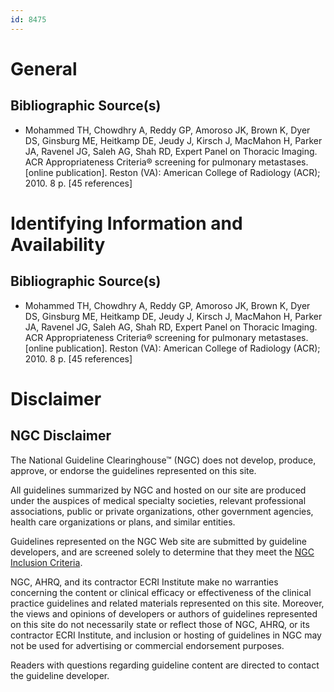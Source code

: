 ```yaml
---
id: 8475
---
```


# General

## Bibliographic Source(s)

- Mohammed TH, Chowdhry A, Reddy GP, Amoroso JK, Brown K, Dyer DS, Ginsburg ME, Heitkamp DE, Jeudy J, Kirsch J, MacMahon H, Parker JA, Ravenel JG, Saleh AG, Shah RD, Expert Panel on Thoracic Imaging. ACR Appropriateness Criteria® screening for pulmonary metastases. [online publication]. Reston (VA): American College of Radiology (ACR); 2010. 8 p. [45 references]

# Identifying Information and Availability

## Bibliographic Source(s)

- Mohammed TH, Chowdhry A, Reddy GP, Amoroso JK, Brown K, Dyer DS, Ginsburg ME, Heitkamp DE, Jeudy J, Kirsch J, MacMahon H, Parker JA, Ravenel JG, Saleh AG, Shah RD, Expert Panel on Thoracic Imaging. ACR Appropriateness Criteria® screening for pulmonary metastases. [online publication]. Reston (VA): American College of Radiology (ACR); 2010. 8 p. [45 references]

# Disclaimer

## NGC Disclaimer

The National Guideline Clearinghouse™ (NGC) does not develop, produce, approve, or endorse the guidelines represented on this site.

All guidelines summarized by NGC and hosted on our site are produced under the auspices of medical specialty societies, relevant professional associations, public or private organizations, other government agencies, health care organizations or plans, and similar entities.

Guidelines represented on the NGC Web site are submitted by guideline developers, and are screened solely to determine that they meet the [NGC Inclusion Criteria](/help-and-about/summaries/inclusion-criteria).

NGC, AHRQ, and its contractor ECRI Institute make no warranties concerning the content or clinical efficacy or effectiveness of the clinical practice guidelines and related materials represented on this site. Moreover, the views and opinions of developers or authors of guidelines represented on this site do not necessarily state or reflect those of NGC, AHRQ, or its contractor ECRI Institute, and inclusion or hosting of guidelines in NGC may not be used for advertising or commercial endorsement purposes.

Readers with questions regarding guideline content are directed to contact the guideline developer.

